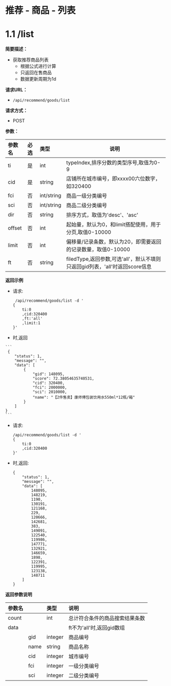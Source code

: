 # 推荐 - 商品 - 列表

# 1.1 /list

**简要描述：** 

- 获取推荐商品列表
    - 根据公式进行计算
    - 只返回在售商品
    - 数据更新周期为1d

**请求URL：** 
- ` /api/recommend/goods/list `
  
**请求方式：**
- POST 

**参数：** 

|参数名|必选|类型|说明|
|:----|:---|:-----|-----|
|ti   |是|int |typeIndex,排序分数的类型序号,取值为0-9|
|cid  |是  |string |店铺所在城市编号，即xxxx00六位数字，如320400|
|fci  |否  |int/string |商品一级分类编号|
|sci  |否  |int/string |商品二级分类编号|
|dir  |否  |string |排序方式，取值为'desc'、'asc'|
|offset|否|int |起始量，默认为0，和limit搭配使用，用于分页,取值0-10000| 
|limit|否|int |偏移量/记录条数，默认为20，即需要返回的记录数量，取值0-10000| 
|ft  |否  |string |filedType,返回参数,可选'all'，默认不填则只返回gid列表，'all'时返回score信息|

 **返回示例**

  - 请求:

	```
	 /api/recommend/goods/list -d '
	{
		ti:0
		,cid:320400
		,ft:'all'
		,limit:1
	}'
	```
   - 时,返回

	``` 
	 {
	    "status": 1,
	    "message": "",
	    "data": [
	        {
	            "gid": 148095,
	            "score": 72.38054635740531,
	            "cid": 320400,
	            "fci": 2000000,
	            "sci": 2010000,
	            "name": "【2件售卖】康师傅包装饮用水550ml*12瓶/箱"
	        }
	    ]
	}
	```
	
  - 请求:
  	
	```
	/api/recommend/goods/list -d '
	{
		ti:0
		,cid:320400
	}'
	```
	
  - 时,返回:
	
	```
	{
	    "status": 1,
	    "message": "",
	    "data": [
	        148095,
	        148219,
	        1190,
	        130191,
	        121168,
	        229,
	        120666,
	        142681,
	        383,
	        149091,
	        122540,
	        119986,
	        147771,
	        132921,
	        146659,
	        1898,
	        122391,
	        119995,
	        123138,
	        148711
	    ]
	}
	```
	
 **返回参数说明** 

|参数名||类型|说明|
|:----|:---|:---|:-----|
|count||int|总计符合条件的商品搜索结果条数|
|data|||ft不为'all'时,返回gid数组|
||gid   |integer     |商品编号|
||name  |string     |商品名称|
||cid  |integer     |城市编号|
||fci  |integer     |一级分类编号|
||sci  |integer     |二级分类编号|


